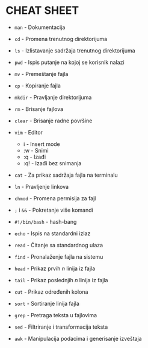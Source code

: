 # CHEAT SHEET

* `man` - Dokumentacija

* `cd` - Promena trenutnog direktorijuma

* `ls` - Izlistavanje sadržaja trenutnog direktorijuma

* `pwd` - Ispis putanje na kojoj se korisnik nalazi

* `mv` - Premeštanje fajla

* `cp` - Kopiranje fajla

* `mkdir` - Pravljanje direktorijuma

* `rm` - Brisanje fajlova

* `clear` - Brisanje radne površine

* `vim` - Editor
    * i - Insert mode
    * :w - Snimi
    * :q - Izađi
    * :q! - Izađi bez snimanja

* `cat` - Za prikaz sadržaja fajla na terminalu

* `ln` - Pravljenje linkova

* `chmod` - Promena permisija za fajl

* `;` i `&&` - Pokretanje više komandi

* `#!/bin/bash` - hash-bang

* `echo` - Ispis na standardni izlaz

* `read` - Čitanje sa standardnog ulaza

* `find` - Pronalaženje fajla na sistemu

* `head` - Prikaz prvih *n* linija iz fajla

* `tail` - Prikaz poslednjih *n* linija iz fajla

* `cut` - Prikaz određenih kolona

* `sort` - Sortiranje linija fajla

* `grep` - Pretraga teksta u fajlovima

* `sed` - Filtriranje i transformacija teksta

* `awk` - Manipulacija podacima i generisanje izveštaja